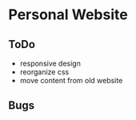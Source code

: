 # Personal Website

## ToDo
- responsive design
- reorganize css
- move content from old website

## Bugs
